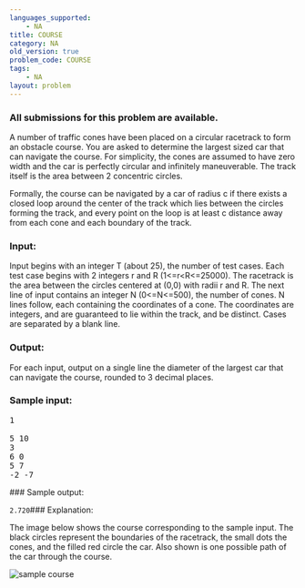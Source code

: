 ```yaml
---
languages_supported:
    - NA
title: COURSE
category: NA
old_version: true
problem_code: COURSE
tags:
    - NA
layout: problem
---
```

###  All submissions for this problem are available. 

A number of traffic cones have been placed on a circular racetrack to form an obstacle course. You are asked to determine the largest sized car that can navigate the course. For simplicity, the cones are assumed to have zero width and the car is perfectly circular and infinitely maneuverable. The track itself is the area between 2 concentric circles.

Formally, the course can be navigated by a car of radius c if there exists a closed loop around the center of the track which lies between the circles forming the track, and every point on the loop is at least c distance away from each cone and each boundary of the track.

### Input:

Input begins with an integer T (about 25), the number of test cases. Each test case begins with 2 integers r and R (1<=r<R<=25000). The racetrack is the area between the circles centered at (0,0) with radii r and R. The next line of input contains an integer N (0<=N<=500), the number of cones. N lines follow, each containing the coordinates of a cone. The coordinates are integers, and are guaranteed to lie within the track, and be distinct. Cases are separated by a blank line.

### Output:

For each input, output on a single line the diameter of the largest car that can navigate the course, rounded to 3 decimal places.

### Sample input:

<pre>1

5 10
3
6 0
5 7
-2 -7
</pre>### Sample output:
`2.720`### Explanation:

The image below shows the course corresponding to the sample input. The black circles represent the boundaries of the racetrack, the small dots the cones, and the filled red circle the car. Also shown is one possible path of the car through the course.

![sample course](http://www.codechef.com/download/course.png)
